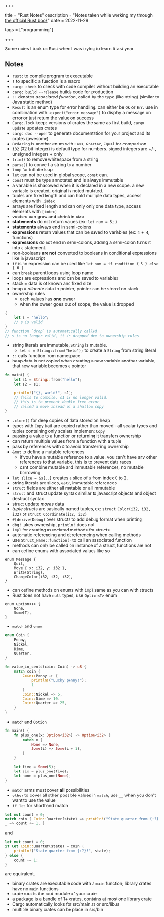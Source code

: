 +++

title = "Rust Notes"
description = "Notes taken while working my through [the official Rust book](https://doc.rust-lang.org/book/title-page.html)"
date = 2022-11-29

tags = ["programming"]

+++

Some notes I took on Rust when I was trying to learn it last year

## Notes

- `rustc` to compile program to executable
- `!` to specific a function is a macro
- `cargo check` to check with code compiles without building an executable
- `cargo build --release` builds code for production
- `::` denotes *associated function*, called by the type (like string) (similar to Java static method)
- `Result` is an enum type for error handling. can either be `Ok` or `Err`. use in combination with `.expect("error message")` to display a message on error or just return the value on success.
- `Cargo.lock` keeps versions of crates the same as first build, `cargo update` updates crates
- `cargo doc --open` to generate documentation for your project and its crates (awesome)
- `Ordering` is another enum with `Less`, `Greater`, `Equal` for comparison
- `i32` (32 bit integer) is default type for numbers. signed integers are +/-, unsigned integers + only
- `trim()` to remove whitespace from a string
- `parse()` to convert a string to a number
- `loop` for infinite loop
- `let` can not be used in global scope, `const` can.
- `const` must be type annotated and is always immutable
- a variable is shadowed when it is declared in a new scope. a new variable is created, original is noted mutated.
- tuples are fixed length and can hold multiple data types, access elements with `.index`
- arrays are fixed length and can only only one data type, access elements with `[index]` 
- vectors can grow and shrink in size
- **statements** do not return values (ex: `let num = 5;` )
- **statements** always end in semi-colons
- **expressions** return values that can be saved to variables (ex: `4 + 4`, functions)
- **expressions** do not end in semi-colons, adding a semi-colon turns it into a statement.
- non-booleans **are not** converted to booleans in conditional expressions like in javascript
- `if` is an expression can be used like `let num = if condition { 5 } else { 6 }`
- can `break` parent loops using loop name
- loops are expressions and can be saved to variables
- stack = data is of known and fixed size
- heap = *allocate* data to pointer, pointer can be stored on stack
- ownership rules
	- each values has **one** owner
	- when the owner goes out of scope, the value is dropped

```rust
{
	let s = "hello";
	// s is valid
}
// function `drop` is automatically called
// s is no longer valid, it is dropped due to ownership rules
```

- string literals are immutable, `String` is mutable.
	- `let s = String::from("helo");` to create a `String` from string literal
- `::` calls function from namespace
- heap data is not copied when creating a new variable another variable, that new variable becomes a pointer

```rust
fn main() {
    let s1 = String::from("hello");
    let s2 = s1;

    println!("{}, world!", s1);
    // fails to compile, s1 is no longer valid.
    // this is to prevent double free error
    // called a move insead of a shallow copy
}

```
- `.clone()` for deep copies of data stored on heap
- types with `Copy` trait are copied rather than moved
		- all scalar types and tuples containing only scalars implement `Copy`
- passing a value to a function or returning it transfers ownership
- can return multiple values from a function with a tuple
- pass by references with `&` to avoid transferring ownership
- `&mut` to define a mutable references
	- if you have a mutable reference to a value, you can't have any other references to that variable. this is to prevent data races
	-  cant combine mutable and immutable references, no mutable borrowing
- `let slice = &s[..]` creates a slice of `s` from index 0 to 2.
- string literals are slices,  `&str`, immutable references
- `struct` fields are either all mutable or all immutable
- `struct` and struct update syntax similar to javascript objects and object destruct syntax
- struct update *moves* data
- *tuple structs* are basically named tuples, ex: `struct Color(i32, i32, i32)` or `struct Coordinate(i32, i32)`
- `#[derive(Debug)` over structs to add debug format when printing
- `dbg!` takes ownership, `println!` does not
- `impl` for creating associated methods for structs
- automatic referencing and dereferencing when calling methods
- use `Struct_Name::function()` to call an associated function
- methods can only be called on instance of a struct, functions are not
- can define enums with associated values like so
```
enum Message {
	Quit, 
	Move { x: i32, y: i32 }, 
	Write(String), 
	ChangeColor(i32, i32, i32), 
}
```
- can define methods on enums with `impl` same as you can with structs
- Rust does not have `null` types, use `Option<T>` enum
```
enum Option<T> {
    None,
    Some(T),
}
```
- `match` and `enum`
```rust
enum Coin {
    Penny,
    Nickel,
    Dime,
    Quarter,
}

fn value_in_cents(coin: Coin) -> u8 {
    match coin {
        Coin::Penny => {
	        println!("Lucky penny!");
	        1
	    }
        Coin::Nickel => 5,
        Coin::Dime => 10,
        Coin::Quarter => 25,
    }
}

```

- `match` and `Option`

```rust
fn main() {
    fn plus_one(x: Option<i32>) -> Option<i32> {
        match x {
            None => None,
            Some(i) => Some(i + 1),
        }
    }

    let five = Some(5);
    let six = plus_one(five);
    let none = plus_one(None);
}
```
- `match` arms must cover **all** possibilities
- `other` to cover all other possible values in `match`, use `__` when you don't want to use the value
- `if let` for shorthand match

```rust
let mut count = 0; 
match coin { Coin::Quarter(state) => println!("State quarter from {:?}!", state),
_ => count += 1, }
```
and

```rust
let mut count = 0; 
if let Coin::Quarter(state) = coin { 
	println!("State quarter from {:?}!", state); 
} else { 
	count += 1; 
}
```

are equivalent.
- binary crates are executable code with a `main` function; library crates have no `main` functions
- crate root is the root module of your crate
- a package is a bundle of 1+ crates, contains at most one library crate
- Cargo automatically looks for src/main.rs or src/lib.rs
- multiple binary crates can be place in src/bin
